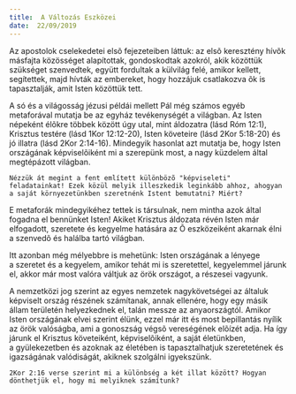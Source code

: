 ```yaml
---
title:  A Változás Eszközei
date:  22/09/2019
---
```


Az apostolok cselekedetei elsõ fejezeteiben láttuk: az elsõ keresztény hívõk másfajta közösséget alapítottak, gondoskodtak azokról, akik közöttük szükséget szenvedtek, együtt fordultak a külvilág felé, amikor kellett, segítettek, majd hívták az embereket, hogy hozzájuk csatlakozva õk is tapasztalják, amit Isten közöttük tett.

A só és a világosság jézusi példái mellett Pál még számos egyéb metaforával mutatja be az egyház tevékenységét a világban. Az Isten népeként élõkre többek között úgy utal, mint áldozatra (lásd Róm 12:1), Krisztus testére (lásd 1Kor 12:12-20), Isten követeire (lásd 2Kor 5:18-20) és jó illatra (lásd 2Kor 2:14-16). Mindegyik hasonlat azt mutatja be, hogy Isten országának képviselõiként mi a szerepünk most, a nagy küzdelem által megtépázott világban.

`Nézzük át megint a fent említett különbözõ "képviseleti" feladatainkat! Ezek közül melyik illeszkedik leginkább ahhoz, ahogyan a saját környezetünkben szeretnénk Istent bemutatni? Miért?`

E metaforák mindegyikéhez tettek is társulnak, nem mintha azok által fogadna el bennünket Isten! Akiket Krisztus áldozata révén Isten már elfogadott, szeretete és kegyelme hatására az Õ eszközeiként akarnak élni a szenvedõ és halálba tartó világban.

Itt azonban még mélyebbre is mehetünk: Isten országának a lényege a szeretet és a kegyelem, amikor tehát mi is szeretettel, kegyelemmel járunk el, akkor már most valóra váltjuk az örök országot, a részesei vagyunk.

A nemzetközi jog szerint az egyes nemzetek nagykövetségei az általuk képviselt ország részének számítanak, annak ellenére, hogy egy másik állam területén helyezkednek el, talán messze az anyaországtól. Amikor Isten országának elvei szerint élünk, ezzel már itt és most bepillantás nyílik az örök valóságba, ami a gonoszság végsõ vereségének elõízét adja. Ha így járunk el Krisztus követeiként, képviselõiként, a saját életünkben, a gyülekezetben és azoknak az életében is tapasztalhatjuk szeretetének és igazságának valódiságát, akiknek szolgálni igyekszünk.

`2Kor 2:16 verse szerint mi a különbség a két illat között? Hogyan dönthetjük el, hogy mi melyiknek számítunk?`